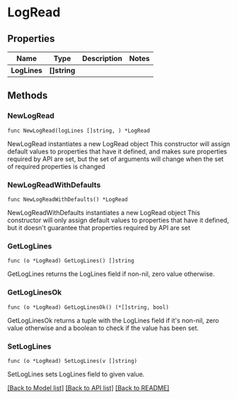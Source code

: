 # LogRead

## Properties

Name | Type | Description | Notes
------------ | ------------- | ------------- | -------------
**LogLines** | **[]string** |  | 

## Methods

### NewLogRead

`func NewLogRead(logLines []string, ) *LogRead`

NewLogRead instantiates a new LogRead object
This constructor will assign default values to properties that have it defined,
and makes sure properties required by API are set, but the set of arguments
will change when the set of required properties is changed

### NewLogReadWithDefaults

`func NewLogReadWithDefaults() *LogRead`

NewLogReadWithDefaults instantiates a new LogRead object
This constructor will only assign default values to properties that have it defined,
but it doesn't guarantee that properties required by API are set

### GetLogLines

`func (o *LogRead) GetLogLines() []string`

GetLogLines returns the LogLines field if non-nil, zero value otherwise.

### GetLogLinesOk

`func (o *LogRead) GetLogLinesOk() (*[]string, bool)`

GetLogLinesOk returns a tuple with the LogLines field if it's non-nil, zero value otherwise
and a boolean to check if the value has been set.

### SetLogLines

`func (o *LogRead) SetLogLines(v []string)`

SetLogLines sets LogLines field to given value.



[[Back to Model list]](../README.md#documentation-for-models) [[Back to API list]](../README.md#documentation-for-api-endpoints) [[Back to README]](../README.md)


